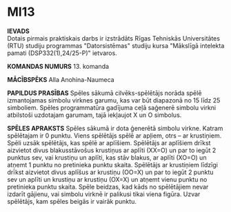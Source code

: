 # MI13

**IEVADS**<br>
Dotais pirmais praktiskais darbs ir izstrādāts Rīgas Tehniskās Universitātes (RTU) studiju programmas "Datorsistēmas" studiju kursa "Mākslīgā intelekta pamati (DSP332(1),24/25-P)" ietvaros.

**KOMANDAS NUMURS**
13. komanda

**MĀCĪBSPĒKS**
Alla Anohina-Naumeca

**PAPILDUS PRASĪBAS**
Spēles sākumā cilvēks-spēlētājs norāda spēlē izmantojamas simbolu virknes garumu, kas var būt diapazonā no 15 līdz 25 simboliem. Spēles programmatūra gadījuma ceļā saģenerē simbolu virkni atbilstoši uzdotajam garumam, tajā iekļaujot X un O simbolus. 

**SPĒLES APRAKSTS**
Spēles sākumā ir dota ģenerētā simbolu virkne. Katram spēlētajam ir 0 punktu. Viens spēlētājs spēlē ar apļiem, otrs – ar krustiņiem. Spēli uzsāk spēlētājs, kas spēlē ar aplīšiem. Spēlētājs ar aplīšiem drīkst aizvietot divus blakusstāvošus krustiņus  ar aplīti (XX=O) un par to iegūt 2 punktus sev, vai krustiņu un aplīti, kas stāv blakus, ar aplīti (XO=O) un atņemt 1 punktu no pretinieka punktu skaita. Spēlētājs ar krustiņiem līdzīgi drīkst aizvietot divus aplīšus ar krustiņu (OO=X) un par to iegūt 2 punktu sev un aplīti un krustiņu ar krustiņu (OX=X) un atņemt vienu punktu no pretinieka punktu skaita. Spēle beidzas, kad kāds no spēlētājiem nevar izdarīt gājienu, vai simbolu virknē ir palikusi tikai viena figūra. Uzvar spēlētājs, kam spēles beigās ir vairāk punktu. 
